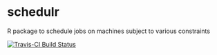 # schedulr
R package to schedule jobs on machines subject to various constraints

[![Travis-CI Build Status](https://travis-ci.org/niranjv/schedulr.png?branch=master)](https://travis-ci.org/niranjv/schedulr)
